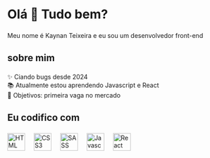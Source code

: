 <h1 align="left">Olá 👋 Tudo bem?</h1>

###

<p align="left">Meu nome é Kaynan Teixeira e eu sou um desenvolvedor front-end</p>

###

<h2 align="left">sobre mim</h2>

###

<p align="left">✨ Ciando bugs desde 2024<br>📚 Atualmente estou aprendendo Javascript e React<br>🎯 Objetivos: primeira vaga no mercado<br></p>

###

<h2 align="left">Eu codifico com</h2>

###

<div align="left">
  <img src="https://img.shields.io/badge/HTML5-E34F26?style=for-the-badge&logo=html5&logoColor=white" height="40" alt="HTML logo"  />
  <img width="12" />
  <img src="https://img.shields.io/badge/CSS3-1572B6?style=for-the-badge&logo=css3&logoColor=white" height="40" alt="CSS3 logo"  />
  <img width="12" />
  <img src="https://img.shields.io/badge/Sass-CC6699?style=for-the-badge&logo=sass&logoColor=white" height="40" alt="SASS logo"  />
  <img width="12" />
  <img src="https://img.shields.io/badge/JavaScript-F7DF1E?style=for-the-badge&logo=javascript&logoColor=black" height="40" alt="Javascript logo"  />
  <img width="12" />
  <img src="https://img.shields.io/badge/React-20232A?style=for-the-badge&logo=react&logoColor=61DAFB" height="40" alt="React logo"  />
</div>

###
